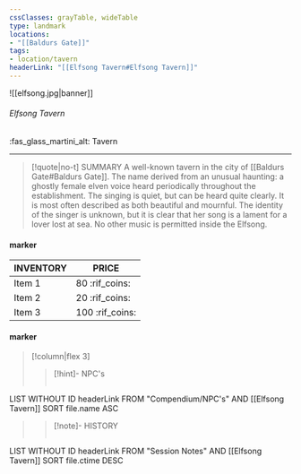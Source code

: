 ```yaml
---
cssClasses: grayTable, wideTable
type: landmark
locations:
- "[[Baldurs Gate]]"
tags:
- location/tavern
headerLink: "[[Elfsong Tavern#Elfsong Tavern]]"
---
```


![[elfsong.jpg|banner]]
###### Elfsong Tavern
<span class="sub2">:fas_glass_martini_alt: Tavern</span>
___

> [!quote|no-t] SUMMARY
>A well-known tavern in the city of [[Baldurs Gate#Baldurs Gate]]. The name derived from an unusual haunting: a ghostly female elven voice heard periodically throughout the establishment. The singing is quiet, but can be heard quite clearly. It is most often described as both beautiful and mournful. The identity of the singer is unknown, but it is clear that her song is a lament for a lover lost at sea. No other music is permitted inside the Elfsong.

#### marker
| INVENTORY                  | PRICE |
| -------------------------- | ----- |
| Item 1 | 80 <span class="goldcoin">:rif_coins:</span>  |
| Item 2 | 20 <span class="silvercoin">:rif_coins:</span>   |
| Item 3 | 100 <span class="coppercoin">:rif_coins:</span>  |

<span class="clearfix"></span>

#### marker
> [!column|flex 3]
> > [!hint]-  NPC's
> >```dataview
LIST WITHOUT ID headerLink
FROM "Compendium/NPC's" AND [[Elfsong Tavern]]
SORT file.name ASC
> 
>> [!note]- HISTORY
>>```dataview
LIST WITHOUT ID headerLink
FROM "Session Notes" AND [[Elfsong Tavern]]
SORT file.ctime DESC